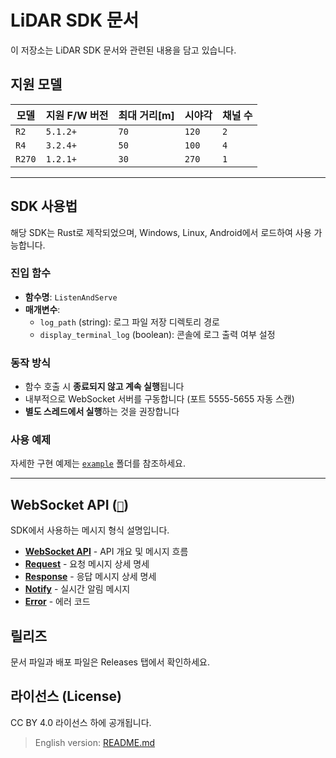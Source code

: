 # LiDAR SDK 문서

이 저장소는 LiDAR SDK 문서와 관련된 내용을 담고 있습니다.

## 지원 모델

|모델|지원 F/W 버전|최대 거리[m]|시야각|채널 수|
|-|-|-|-|-|
|`R2`|`5.1.2+`|`70`|`120`|`2`|
|`R4`|`3.2.4+`|`50`|`100`|`4`|
|`R270`|`1.2.1+`|`30`|`270`|`1`|

---

## SDK 사용법

해당 SDK는 Rust로 제작되었으며, Windows, Linux, Android에서 로드하여 사용 가능합니다.

### 진입 함수

- **함수명**: `ListenAndServe`
- **매개변수**: 
  - `log_path` (string): 로그 파일 저장 디렉토리 경로
  - `display_terminal_log` (boolean): 콘솔에 로그 출력 여부 설정

### 동작 방식

- 함수 호출 시 **종료되지 않고 계속 실행**됩니다
- 내부적으로 WebSocket 서버를 구동합니다 (포트 5555-5655 자동 스캔)
- **별도 스레드에서 실행**하는 것을 권장합니다

### 사용 예제

자세한 구현 예제는 [`example`](example/) 폴더를 참조하세요.

---

## WebSocket API ([`🔗`](api/websocket_api.md))

SDK에서 사용하는 메시지 형식 설명입니다.

- **[WebSocket API](api/websocket_api.md)** - API 개요 및 메시지 흐름
- **[Request](api/request.md)** - 요청 메시지 상세 명세
- **[Response](api/response.md)** - 응답 메시지 상세 명세  
- **[Notify](api/notify.md)** - 실시간 알림 메시지
- **[Error](api/error.md)** - 에러 코드

## 릴리즈
문서 파일과 배포 파일은 Releases 탭에서 확인하세요.

## 라이선스 (License)
CC BY 4.0 라이선스 하에 공개됩니다.

> English version: [README.md](README.en.md)